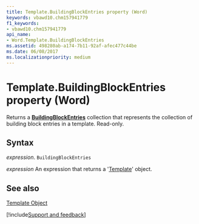 ```yaml
---
title: Template.BuildingBlockEntries property (Word)
keywords: vbawd10.chm157941779
f1_keywords:
- vbawd10.chm157941779
api_name:
- Word.Template.BuildingBlockEntries
ms.assetid: 498280ab-a174-7b11-92af-afec477c44be
ms.date: 06/08/2017
ms.localizationpriority: medium
---
```



# Template.BuildingBlockEntries property (Word)

Returns a **[BuildingBlockEntries](Word.BuildingBlockEntries.md)** collection that represents the collection of building block entries in a template. Read-only.


## Syntax

_expression_. `BuildingBlockEntries`

 _expression_ An expression that returns a '[Template](Word.Template.md)' object.


## See also


[Template Object](Word.Template.md)

[!include[Support and feedback](~/includes/feedback-boilerplate.md)]